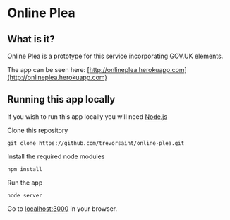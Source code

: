 Online Plea
===========


## What is it?

Online Plea is a prototype for this service incorporating GOV.UK elements.

The app can be seen here: [http://onlineplea.herokuapp.com](http://onlineplea.herokuapp.com)


## Running this app locally

If you wish to run this app locally you will need [Node.js](http://nodejs.org/)


Clone this repository

    git clone https://github.com/trevorsaint/online-plea.git


Install the required node modules

    npm install


Run the app

    node server


Go to [localhost:3000](http://localhost:3000) in your browser.